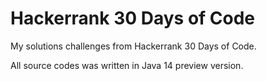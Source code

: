 # Hackerrank 30 Days of Code

My solutions challenges from Hackerrank 30 Days of Code.

All source codes was written in Java 14 preview version.
